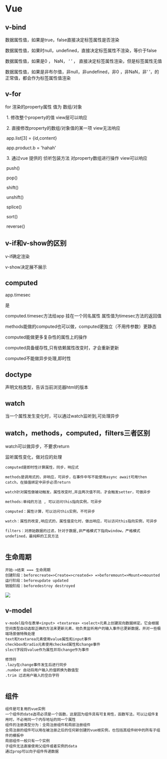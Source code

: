 # Vue

## v-bind

数据属性值，如果是true，false直接决定标签属性是否渲染

数据属性值，如果时null，undefined，直接决定标签属性不渲染，等价于false

数据属性值，如果是0 ， NaN， ‘ ’ ， 直接决定标签属性渲染，但是标签属性无值

数据属性值，如果是非布尔值，非null，非undefined，非0 ，非NaN，非‘ ’，的正常值，都会作为标签属性值渲染

## v-for

 for 渲染的property属性 值为 数组/对象

​      1. 修改整个property的值 view层可以响应

​      2. 直接修改property的数组/对象值的某一项 view无法响应 

​          app.list[3] = {id,content}

​          app.product.b = 'hahah'

​      3. 通过vue 提供的 侦听包装方法 对property数组进行操作 view可以响应

​          push()

​          pop()

​          shift()

​          unshift()

​          splice()

​          sort()

​          reverse()

## v-if和v-show的区别

v-if确定渲染

v-show决定展不展示

## computed

app.timesec

是

computed.timesec方法给app 挂在一个同名属性 属性值为timesec方法的返回值



methods能做的computed也可以做，computed更独立（不用传参数）更静态



computed能做更多复杂性的属性上的操作



computed具备缓存性,只有依赖属性改变时，才会重新更新

computed不能做异步处理,即时性

## doctype 

声明文档类型，告诉当前浏览器html的版本

## watch

当一个属性发生变化时，可以通过watch监听到,可处理异步



## watch，methods，computed，filters三者区别

watch可以做异步，不要求return

监听属性变化，做对应的处理

```
computed是即时性计算属性，同步，响应式

methods是调用式的，非响应，可异步，在事件中写不能使用async await可用then catch，在插值绑定中异步必须return

watch针对属性做被动触发，属性改变时,并且两次值不同，才会触发setter，可做异步

```

```
methods:单纯的方法 , 可以访问this指向实例，可异步

computed：属性计算，可以访问this实例，不可异步

watch：属性的改变,响应式的，属性值变化时，做出响应，可以访问this指向实例，可异步

filters：对原始数据的过滤，针对于数据,非严格模式下指向window，严格模式undefined，最纯粹的工具方法


```

## 生命周期

```
开始->结束 === 生命周期
创建阶段：beforecreate=>Create=>created=> =>beforemount=>Mount=>mounted
运行阶段：beforeupdate updated
销毁阶段：beforedestroy destroyed

```

![](C:\Users\航\Desktop\16d48805a7890b16.jpg)

## v-model

```
v-model指令在表单<input> <textarea> <select>元素上创建双向数据绑定。它会根据空间类型自动选取正确的方法来更新元素，他负责监听用户的输入事件已更新数据，并对一些极端场景做特殊处理
text和textarea元素使用value属性和input事件
checkbox和radio元素使用checked属性和change事件
slect字段将value作为属性并将change作为事件

修饰符
.lazy在change事件发生后进行同步
.number 自动将用户输入的值转换为数值型
.trim 过滤用户输入的空白字符


```



## 组件

```
组件是可复用的vue实例
一个组件的date选项必须是一个函数，这是因为组件具有可复用性，函数写法，可以让组件复用时，不必用同一个内存地址的同一个属性
组件的注册类型分为：全局注册组件和局部注册组件
全局注册的组件可以用在被注册之后的任何新创建的vue根实例，也包括其组件树中的所有子组件的模板中
局部组件一般只有一个实例
子组件无法直接使用父组件或者实例的data
通过prop可以向子组件传递数据

```

